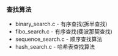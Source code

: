 ### 查找算法
* binary_search.c - 有序查找(拆半查找)
* fibo_search.c   - 有序查找(斐波那契查找)
* sequence_search.c - 顺序查找算法
* hash_search.c - 哈希表查找算法
